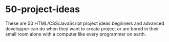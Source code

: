 # 50-project-ideas

These are 50 HTML/CSS/JavaScript  project ideas beginners and advanced developper can do when they want to create project or are bored in their small room alone with a computer like every programmer on earth.

